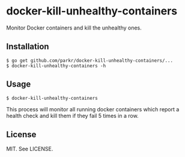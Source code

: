 # docker-kill-unhealthy-containers

Monitor Docker containers and kill the unhealthy ones.

## Installation

```console
$ go get github.com/parkr/docker-kill-unhealthy-containers/...
$ docker-kill-unhealthy-containers -h
```

## Usage

```console
$ docker-kill-unhealthy-containers
```

This process will monitor all running docker containers which report a health check and kill them if they fail 5 times in a row.

## License

MIT. See LICENSE.
